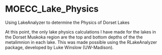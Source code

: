 # MOECC_Lake_Physics
Using LakeAnalyzer to determine the Physics of Dorset Lakes

At this point, the only lake physics calculations I have made for the lakes in the Dorset Muskoka region are the top and bottom depths of the the metalimnion in each lake. This was made possible using the RLakeAnalyzer package, developed by Luke Winslow (UW-Madison).
